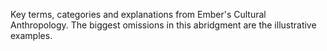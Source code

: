 Key terms, categories and explanations from Ember's Cultural Anthropology. The biggest omissions in this abridgment are the illustrative examples.
